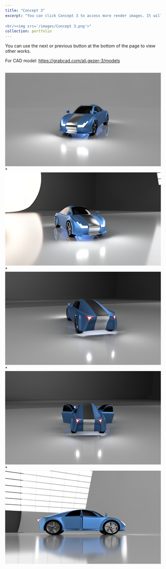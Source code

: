 ```yaml
---
title: "Concept 3"
excerpt: "You can click Concept 3 to access more render images. It will be downloadable soon at grabcad.

<br/><img src='/images/Concept 3.png'>"
collection: portfolio
---
```

You can use the next or previous button at the bottom of the page to view other works.

For CAD model: https://grabcad.com/ali.gezer-3/models

<br/><img src='/images/c3v1.PNG'>
*
<br/><img src='/images/c3v2.PNG'>
*
<br/><img src='/images/c3v3.PNG'>
*
<br/><img src='/images/c3v4.PNG'>
*
<br/><img src='/images/c3v5.PNG'>
